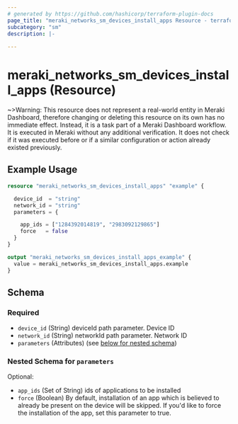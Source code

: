 ```yaml
---
# generated by https://github.com/hashicorp/terraform-plugin-docs
page_title: "meraki_networks_sm_devices_install_apps Resource - terraform-provider-meraki"
subcategory: "sm"
description: |-
  
---
```


# meraki_networks_sm_devices_install_apps (Resource)



~>Warning: This resource does not represent a real-world entity in Meraki Dashboard, therefore changing or deleting this resource on its own has no immediate effect. Instead, it is a task part of a Meraki Dashboard workflow. It is executed in Meraki without any additional verification. It does not check if it was executed before or if a similar configuration or action 
already existed previously.


## Example Usage

```terraform
resource "meraki_networks_sm_devices_install_apps" "example" {

  device_id  = "string"
  network_id = "string"
  parameters = {

    app_ids = ["1284392014819", "2983092129865"]
    force   = false
  }
}

output "meraki_networks_sm_devices_install_apps_example" {
  value = meraki_networks_sm_devices_install_apps.example
}
```

<!-- schema generated by tfplugindocs -->
## Schema

### Required

- `device_id` (String) deviceId path parameter. Device ID
- `network_id` (String) networkId path parameter. Network ID
- `parameters` (Attributes) (see [below for nested schema](#nestedatt--parameters))

<a id="nestedatt--parameters"></a>
### Nested Schema for `parameters`

Optional:

- `app_ids` (Set of String) ids of applications to be installed
- `force` (Boolean) By default, installation of an app which is believed to already be present on the device will be skipped. If you'd like to force the installation of the app, set this parameter to true.
